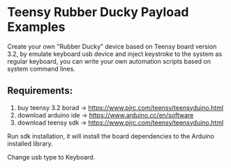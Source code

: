 # Teensy Rubber Ducky Payload Examples
Create your own "Rubber Ducky" device based on Teensy board version 3.2, by emulate keyboard usb device and inject keystroke to the system as regular keyboard, you can write your own automation scripts based on system command lines.

## Requirements:
1. buy teensy 3.2 borad -> https://www.pjrc.com/teensy/teensyduino.html
2. download arduino ide -> https://www.arduino.cc/en/software
3. download teensy sdk -> https://www.pjrc.com/teensy/teensyduino.html

Run sdk installation, it will install the board dependencies to the Arduino installed library.

Change usb type to Keyboard.

